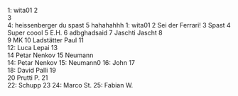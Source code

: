 1: wita01
2  
3  
4: heissenberger du spast
5  hahahahhh
1: wita01
2  Sei der Ferrari!
3  Spast
4  Super coool
5  E.H.
6  adbghadsaid
7  Jaschti Jascht
8  
9  MK
10  Ladstätter Paul
11  
12:  Luca Lepai
13  
14  Petar Nenkov
15  Neumann  
14: Petar Nenkov
15: Neumann0
16: John
17    
18: David Palli
19  
20  Prutti P.
21  
22: Schupp 
23
24: Marco St.
25: Fabian W.

